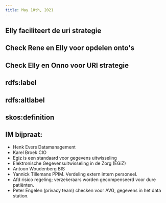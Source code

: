 ```yaml
---
title: May 10th, 2021
---
```


## Elly faciliteert de uri strategie
## Check Rene en Elly voor opdelen onto's
## Check Elly en Onno voor URI strategie
## rdfs:label
## rdfs:altlabel
## skos:definition
## IM bijpraat:
- Henk Evers Datamanagement
- Karel Broek CIO
- Egiz is een standaard voor gegevens uitwisseling
- Elektronische Gegevensuitwisseling in de Zorg (EGiZ)
- Antoon Woudenberg BIS
- Yannick Tillemans PPIM. Verdeling extern intern personeel.
- Afd risico regeling; verzekeraars worden gecompenseerd voor dure patiënten.
- Peter Engelen (privacy team) checken voor AVG, gegevens in het data station.
